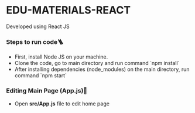 # EDU-MATERIALS-REACT
Developed using React JS
<h3>Steps to run code🪜</h3>
<ul>
  <li>First, install Node JS on your machine.</li>
  <li>Clone the code, go to main directory and run command `npm install` </li>
  <li>After installing dependencies (node_modules) on the main directory, run command `npm start` </li>
</ul>

<h3>Editing Main Page (App.js)🚀</h3>
<ul>
  <li>Open <b>src/App.js</b> file to edit home page</li>
</ul>
